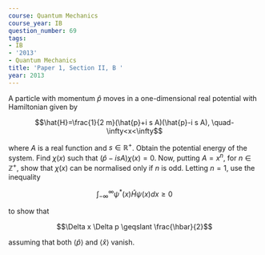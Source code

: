 ```yaml
---
course: Quantum Mechanics
course_year: IB
question_number: 69
tags:
- IB
- '2013'
- Quantum Mechanics
title: 'Paper 1, Section II, B '
year: 2013
---
```




A particle with momentum $\hat{p}$ moves in a one-dimensional real potential with Hamiltonian given by

$$\hat{H}=\frac{1}{2 m}(\hat{p}+i s A)(\hat{p}-i s A), \quad-\infty<x<\infty$$

where $A$ is a real function and $s \in \mathbb{R}^{+}$. Obtain the potential energy of the system. Find $\chi(x)$ such that $(\hat{p}-i s A) \chi(x)=0$. Now, putting $A=x^{n}$, for $n \in \mathbb{Z}^{+}$, show that $\chi(x)$ can be normalised only if $n$ is odd. Letting $n=1$, use the inequality

$$\int_{-\infty}^{\infty} \psi^{*}(x) \hat{H} \psi(x) d x \geqslant 0$$

to show that

$$\Delta x \Delta p \geqslant \frac{\hbar}{2}$$

assuming that both $\langle\hat{p}\rangle$ and $\langle\hat{x}\rangle$ vanish.